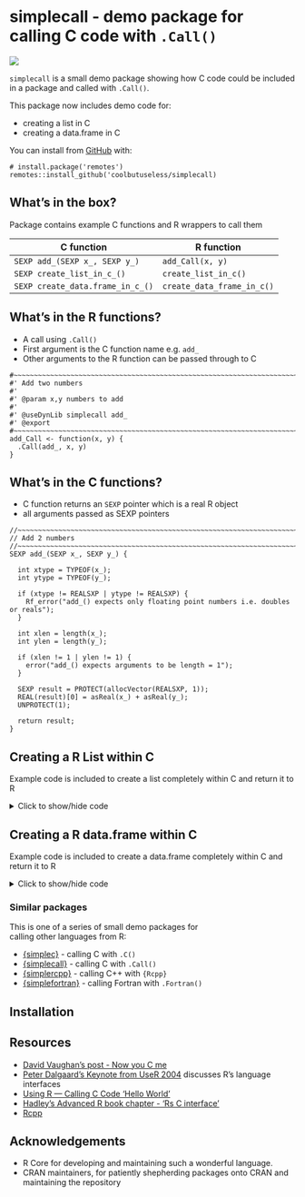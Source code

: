 
<!-- README.md is generated from README.Rmd. Please edit that file -->

simplecall - demo package for calling C code with `.Call()`
===========================================================

<!-- badges: start -->

![](https://img.shields.io/badge/cool-useless-green.svg)
<!-- badges: end -->

`simplecall` is a small demo package showing how C code could be
included in a package and called with `.Call()`.

This package now includes demo code for:

-   creating a list in C
-   creating a data.frame in C

You can install from
[GitHub](https://github.com/coolbutuseless/simplecall) with:

    # install.package('remotes')
    remotes::install_github('coolbutuseless/simplecall)

What’s in the box?
------------------

Package contains example C functions and R wrappers to call them

| C function                       | R function                 |
|----------------------------------|----------------------------|
| `SEXP add_(SEXP x_, SEXP y_)`    | `add_Call(x, y)`           |
| `SEXP create_list_in_c_()`       | `create_list_in_c()`       |
| `SEXP create_data.frame_in_c_()` | `create_data_frame_in_c()` |

What’s in the R functions?
--------------------------

-   A call using `.Call()`
-   First argument is the C function name e.g. `add_`
-   Other arguments to the R function can be passed through to C

<!-- -->

    #~~~~~~~~~~~~~~~~~~~~~~~~~~~~~~~~~~~~~~~~~~~~~~~~~~~~~~~~~~~~~~~~~~~~~~~~~~~~~
    #' Add two numbers
    #'
    #' @param x,y numbers to add
    #'
    #' @useDynLib simplecall add_
    #' @export
    #~~~~~~~~~~~~~~~~~~~~~~~~~~~~~~~~~~~~~~~~~~~~~~~~~~~~~~~~~~~~~~~~~~~~~~~~~~~~~
    add_Call <- function(x, y) {
      .Call(add_, x, y)
    }

What’s in the C functions?
--------------------------

-   C function returns an `SEXP` pointer which is a real R object
-   all arguments passed as SEXP pointers

<!-- -->

    //~~~~~~~~~~~~~~~~~~~~~~~~~~~~~~~~~~~~~~~~~~~~~~~~~~~~~~~~~~~~~~~~~~~~~~~~~~~~
    // Add 2 numbers
    //~~~~~~~~~~~~~~~~~~~~~~~~~~~~~~~~~~~~~~~~~~~~~~~~~~~~~~~~~~~~~~~~~~~~~~~~~~~~
    SEXP add_(SEXP x_, SEXP y_) {

      int xtype = TYPEOF(x_);
      int ytype = TYPEOF(y_);

      if (xtype != REALSXP | ytype != REALSXP) {
        Rf_error("add_() expects only floating point numbers i.e. doubles or reals");
      }

      int xlen = length(x_);
      int ylen = length(y_);

      if (xlen != 1 | ylen != 1) {
        error("add_() expects arguments to be length = 1");
      }

      SEXP result = PROTECT(allocVector(REALSXP, 1));
      REAL(result)[0] = asReal(x_) + asReal(y_);
      UNPROTECT(1);

      return result;
    }

Creating a R List within C
--------------------------

Example code is included to create a list completely within C and return
it to R

<details>
<summary>
Click to show/hide code
</summary>

    //~~~~~~~~~~~~~~~~~~~~~~~~~~~~~~~~~~~~~~~~~~~~~~~~~~~~~~~~~~~~~~~~~~~~~~~~~~~~
    // Creating a list within C and returning it to R
    //
    //  1. Create individual integer/real/whatever vectors
    //  2. allocate a VECSXP of the correct size
    //  3. assign each member into the list
    //  4. create names and assign them to the list
    //~~~~~~~~~~~~~~~~~~~~~~~~~~~~~~~~~~~~~~~~~~~~~~~~~~~~~~~~~~~~~~~~~~~~~~~~~~~~
    SEXP create_list_in_c_() {


      //~~~~~~~~~~~~~~~~~~~~~~~~~~~~~~~~~~~~~~~~~~~~~~~~~~~~~~~~~~~~~~~~~~~~~~~~~~
      // Each member of the list gets allocated separately
      //~~~~~~~~~~~~~~~~~~~~~~~~~~~~~~~~~~~~~~~~~~~~~~~~~~~~~~~~~~~~~~~~~~~~~~~~~~
      int n = 3;

      SEXP idx_ = PROTECT(allocVector(INTSXP , n));
      SEXP x_   = PROTECT(allocVector(REALSXP, n));
      SEXP y_   = PROTECT(allocVector(REALSXP, n));


      //~~~~~~~~~~~~~~~~~~~~~~~~~~~~~~~~~~~~~~~~~~~~~~~~~~~~~~~~~~~~~~~~~~~~~~~~~~
      // Assign some dummy values into the members
      //~~~~~~~~~~~~~~~~~~~~~~~~~~~~~~~~~~~~~~~~~~~~~~~~~~~~~~~~~~~~~~~~~~~~~~~~~~
      for (int i = 0; i < n; i++) {
        INTEGER(idx_)[i] = i + 1;
        REAL(x_)[i] = i + 10;
        REAL(y_)[i] = i + 100;
      }

      //~~~~~~~~~~~~~~~~~~~~~~~~~~~~~~~~~~~~~~~~~~~~~~~~~~~~~~~~~~~~~~~~~~~~~~~~~~
      // Allocate a list with 3 members
      //~~~~~~~~~~~~~~~~~~~~~~~~~~~~~~~~~~~~~~~~~~~~~~~~~~~~~~~~~~~~~~~~~~~~~~~~~~
      SEXP list_ = PROTECT(allocVector(VECSXP, 3));

      //~~~~~~~~~~~~~~~~~~~~~~~~~~~~~~~~~~~~~~~~~~~~~~~~~~~~~~~~~~~~~~~~~~~~~~~~~~
      // Add members to the list
      //~~~~~~~~~~~~~~~~~~~~~~~~~~~~~~~~~~~~~~~~~~~~~~~~~~~~~~~~~~~~~~~~~~~~~~~~~~
      SET_VECTOR_ELT(list_,  0, idx_);
      SET_VECTOR_ELT(list_,  1, x_);
      SET_VECTOR_ELT(list_,  2, y_);

      //~~~~~~~~~~~~~~~~~~~~~~~~~~~~~~~~~~~~~~~~~~~~~~~~~~~~~~~~~~~~~~~~~~~~~~~~~~
      // Set the names on the list.
      //~~~~~~~~~~~~~~~~~~~~~~~~~~~~~~~~~~~~~~~~~~~~~~~~~~~~~~~~~~~~~~~~~~~~~~~~~~
      SEXP names = PROTECT(allocVector(STRSXP, 3));
      SET_STRING_ELT(names,  0, mkChar("idx"));
      SET_STRING_ELT(names,  1, mkChar("x"));
      SET_STRING_ELT(names,  2, mkChar("y"));
      setAttrib(list_, R_NamesSymbol, names);

      UNPROTECT(5);
      return list_;
    }

</details>

Creating a R data.frame within C
--------------------------------

Example code is included to create a data.frame completely within C and
return it to R

<details>
<summary>
Click to show/hide code
</summary>

    //~~~~~~~~~~~~~~~~~~~~~~~~~~~~~~~~~~~~~~~~~~~~~~~~~~~~~~~~~~~~~~~~~~~~~~~~~~~~
    // Creating a data.frame within C and returning it to R
    //
    //  1. Create individual integer/real/whatever vectors
    //  2. allocate a VECSXP of the correct size
    //  3. assign each member into the data.frame
    //  4. create names and assign them to the data.frame
    //  5. set the class to "data.frame"
    //  6. set rownames on the data.frame
    //~~~~~~~~~~~~~~~~~~~~~~~~~~~~~~~~~~~~~~~~~~~~~~~~~~~~~~~~~~~~~~~~~~~~~~~~~~~~
    SEXP create_data_frame_in_c_() {


      //~~~~~~~~~~~~~~~~~~~~~~~~~~~~~~~~~~~~~~~~~~~~~~~~~~~~~~~~~~~~~~~~~~~~~~~~~~
      // Each member of the list gets allocated separately
      //~~~~~~~~~~~~~~~~~~~~~~~~~~~~~~~~~~~~~~~~~~~~~~~~~~~~~~~~~~~~~~~~~~~~~~~~~~
      int n = 3;

      SEXP idx_ = PROTECT(allocVector(INTSXP , n));
      SEXP x_   = PROTECT(allocVector(REALSXP, n));
      SEXP y_   = PROTECT(allocVector(REALSXP, n));


      //~~~~~~~~~~~~~~~~~~~~~~~~~~~~~~~~~~~~~~~~~~~~~~~~~~~~~~~~~~~~~~~~~~~~~~~~~~
      // Assign some dummy values into the members
      //~~~~~~~~~~~~~~~~~~~~~~~~~~~~~~~~~~~~~~~~~~~~~~~~~~~~~~~~~~~~~~~~~~~~~~~~~~
      for (int i = 0; i < n; i++) {
        INTEGER(idx_)[i] = i + 1;
        REAL(x_)[i] = i + 10;
        REAL(y_)[i] = i + 100;
      }

      //~~~~~~~~~~~~~~~~~~~~~~~~~~~~~~~~~~~~~~~~~~~~~~~~~~~~~~~~~~~~~~~~~~~~~~~~~~
      // Allocate a data.frame
      //~~~~~~~~~~~~~~~~~~~~~~~~~~~~~~~~~~~~~~~~~~~~~~~~~~~~~~~~~~~~~~~~~~~~~~~~~~
      SEXP df_ = PROTECT(allocVector(VECSXP, n));

      //~~~~~~~~~~~~~~~~~~~~~~~~~~~~~~~~~~~~~~~~~~~~~~~~~~~~~~~~~~~~~~~~~~~~~~~~~~
      // Add columns to the data.frame
      //~~~~~~~~~~~~~~~~~~~~~~~~~~~~~~~~~~~~~~~~~~~~~~~~~~~~~~~~~~~~~~~~~~~~~~~~~~
      SET_VECTOR_ELT(df_,  0, idx_);
      SET_VECTOR_ELT(df_,  1, x_);
      SET_VECTOR_ELT(df_,  2, y_);

      //~~~~~~~~~~~~~~~~~~~~~~~~~~~~~~~~~~~~~~~~~~~~~~~~~~~~~~~~~~~~~~~~~~~~~~~~~~
      // Treat the VECSXP as a data.frame rather than a list
      //~~~~~~~~~~~~~~~~~~~~~~~~~~~~~~~~~~~~~~~~~~~~~~~~~~~~~~~~~~~~~~~~~~~~~~~~~~
      SET_CLASS(df_, mkString("data.frame"));

      //~~~~~~~~~~~~~~~~~~~~~~~~~~~~~~~~~~~~~~~~~~~~~~~~~~~~~~~~~~~~~~~~~~~~~~~~~~
      // Set the names on the list.
      //~~~~~~~~~~~~~~~~~~~~~~~~~~~~~~~~~~~~~~~~~~~~~~~~~~~~~~~~~~~~~~~~~~~~~~~~~~
      SEXP names = PROTECT(allocVector(STRSXP, n));
      SET_STRING_ELT(names,  0, mkChar("idx"));
      SET_STRING_ELT(names,  1, mkChar("x"));
      SET_STRING_ELT(names,  2, mkChar("y"));
      setAttrib(df_, R_NamesSymbol, names);

      //~~~~~~~~~~~~~~~~~~~~~~~~~~~~~~~~~~~~~~~~~~~~~~~~~~~~~~~~~~~~~~~~~~~~~~~~~~
      // Set the row.names on the list.
      // Use the shortcut as used in .set_row_names() in R
      // i.e. set rownames to c(NA_integer, -len) and it will
      // take care of the rest. This is equivalent to rownames(x) <- NULL
      //~~~~~~~~~~~~~~~~~~~~~~~~~~~~~~~~~~~~~~~~~~~~~~~~~~~~~~~~~~~~~~~~~~~~~~~~~~
      SEXP rownames = PROTECT(allocVector(INTSXP, 2));
      SET_INTEGER_ELT(rownames, 0, NA_INTEGER);
      SET_INTEGER_ELT(rownames, 1, -n);
      setAttrib(df_, R_RowNamesSymbol, rownames);

      UNPROTECT(6);
      return df_;
    }

</details>

### Similar packages

This is one of a series of small demo packages for  
calling other languages from R:

-   [{simplec}](https://github.com/coolbutuseless/simplec) - calling C
    with `.C()`
-   [{simplecall}](https://github.com/coolbutuseless/simplecall) -
    calling C with `.Call()`
-   [{simplercpp}](https://github.com/coolbutuseless/simplercpp) -
    calling C++ with `{Rcpp}`
-   [{simplefortran}](https://github.com/coolbutuseless/simplefortran) -
    calling Fortran with `.Fortran()`

Installation
------------

Resources
---------

-   [David Vaughan’s post - Now you C
    me](https://blog.davisvaughan.com/2019/03/02/now-you-c-me/)
-   [Peter Dalgaard’s Keynote from UseR
    2004](http://www.ci.tuwien.ac.at/Conferences/useR-2004/Keynotes/Dalgaard.pdf)
    discusses R’s language interfaces
-   [Using R — Calling C Code ‘Hello
    World’](http://mazamascience.com/WorkingWithData/?p=1067)
-   [Hadley’s Advanced R book chapter - ‘Rs C
    interface’](http://adv-r.had.co.nz/C-interface.html)
-   [Rcpp](https://cran.r-project.org/package=Rcpp)

Acknowledgements
----------------

-   R Core for developing and maintaining such a wonderful language.
-   CRAN maintainers, for patiently shepherding packages onto CRAN and
    maintaining the repository
